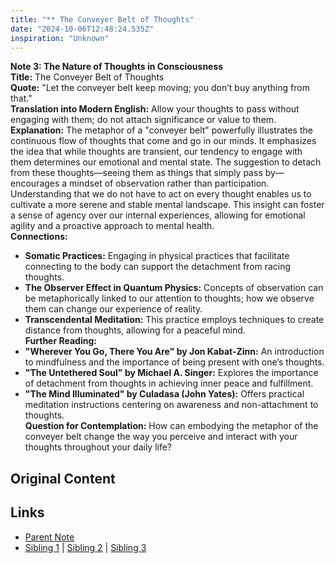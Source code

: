 ```yaml
---
title: "** The Conveyer Belt of Thoughts"
date: "2024-10-06T12:48:24.535Z"
inspiration: "Unknown"
---
```



**Note 3: The Nature of Thoughts in Consciousness**  
**Title:** The Conveyer Belt of Thoughts  
**Quote:** "Let the conveyer belt keep moving; you don’t buy anything from that."  
**Translation into Modern English:** Allow your thoughts to pass without engaging with them; do not attach significance or value to them.  
**Explanation:** The metaphor of a "conveyer belt" powerfully illustrates the continuous flow of thoughts that come and go in our minds. It emphasizes the idea that while thoughts are transient, our tendency to engage with them determines our emotional and mental state. The suggestion to detach from these thoughts—seeing them as things that simply pass by—encourages a mindset of observation rather than participation. Understanding that we do not have to act on every thought enables us to cultivate a more serene and stable mental landscape. This insight can foster a sense of agency over our internal experiences, allowing for emotional agility and a proactive approach to mental health.  
**Connections:**  
- **Somatic Practices:** Engaging in physical practices that facilitate connecting to the body can support the detachment from racing thoughts.  
- **The Observer Effect in Quantum Physics:** Concepts of observation can be metaphorically linked to our attention to thoughts; how we observe them can change our experience of reality.  
- **Transcendental Meditation:** This practice employs techniques to create distance from thoughts, allowing for a peaceful mind.  
**Further Reading:**  
- **"Wherever You Go, There You Are" by Jon Kabat-Zinn:** An introduction to mindfulness and the importance of being present with one’s thoughts.  
- **"The Untethered Soul" by Michael A. Singer:** Explores the importance of detachment from thoughts in achieving inner peace and fulfillment.  
- **"The Mind Illuminated" by Culadasa (John Yates):** Offers practical meditation instructions centering on awareness and non-attachment to thoughts.  
**Question for Contemplation:** How can embodying the metaphor of the conveyer belt change the way you perceive and interact with your thoughts throughout your daily life?  



## Original Content



## Links

- [Parent Note](/parent-note.md)
- [Sibling 1](/zettel1.md) | [Sibling 2](/zettel2.md) | [Sibling 3](/zettel3.md)
